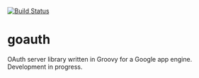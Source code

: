 [![Build Status](https://travis-ci.org/pragdev/goauth.svg?branch=master)](https://travis-ci.org/pragdev/goauth)


# goauth
OAuth server library written in Groovy for a Google app engine. Development in progress.
